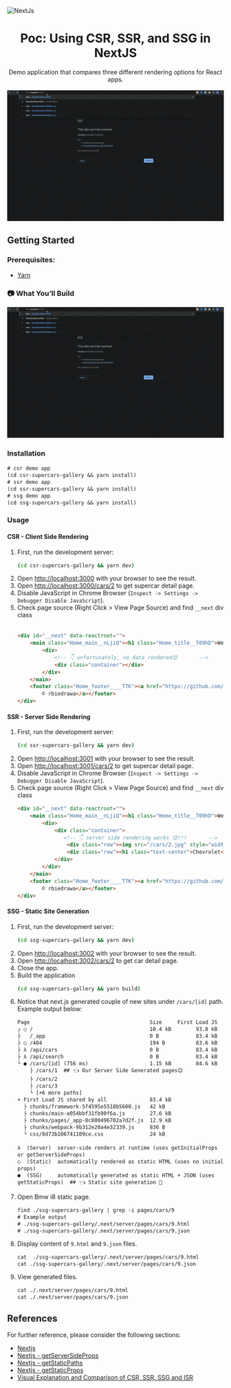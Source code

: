 ![NextJs](https://img.shields.io/badge/next.js-000000?style=for-the-badge&logo=nextdotjs&logoColor=white)

# <center>Poc: Using CSR, SSR, and SSG in NextJS</center>

<div align="center">
Demo application that compares three different rendering options for React apps.
</div>
<br/>

<div align="center">
<img src="_docs/img/demo.gif">
</div>


## Getting Started

### Prerequisites:

* [Yarn](https://yarnpkg.com/)

### 📷 What You’ll Build

![demo.gif](./_docs/img/demo.gif)

### Installation

```shell
# csr demo app
(cd csr-supercars-gallery && yarn install)
# ssr demo app
(cd ssr-supercars-gallery && yarn install)
# ssg demo app
(cd ssg-supercars-gallery && yarn install)
```

### Usage

#### CSR - Client Side Rendering

1. First, run the development server:
    ```bash
    (cd csr-supercars-gallery && yarn dev)
    ```
2. Open [http://localhost:3000](http://localhost:3000) with your browser to see the result.
3. Open [http://localhost:3000/cars/2](http://localhost:3000/cars/2) to get supercar detail page.
4. Disable JavaScript in Chrome Browser (`Inspect -> Settings -> Debugger Disable JavaScript`).
5. Check page source (Right Click > View Page Source) and find `__next` div class
   ```html
   
   <div id="__next" data-reactroot="">
       <main class="Home_main__nLjiQ"><h1 class="Home_title__T09hD">Welcome to <a href="/">Supercars</a> Gallery!</h1><br>
           <div>
               <!-- 👇 unfortunately, no data rendered😔       -->
               <div class="container"></div>
           </div>
       </main>
       <footer class="Home_footer____T7K"><a href="https://github.com/rbiedrawa" target="_blank" rel="noopener noreferrer">Copyright
           © rbiedrawa</a></footer>
   </div>
   ```

#### SSR - Server Side Rendering

1. First, run the development server:
    ```bash
    (cd ssr-supercars-gallery && yarn dev)
    ```
2. Open [http://localhost:3001](http://localhost:3001) with your browser to see the result.
3. Open [http://localhost:3001/cars/2](http://localhost:3001/cars/2) to get supercar detail page.
4. Disable JavaScript in Chrome Browser (`Inspect -> Settings -> Debugger Disable JavaScript`).
5. Check page source (Right Click > View Page Source) and find `__next` div class
   ```html
   <div id="__next" data-reactroot="">
       <main class="Home_main__nLjiQ"><h1 class="Home_title__T09hD">Welcome to <a href="/">Supercars</a> Gallery!</h1><br>
           <div>
               <div class="container">
                  <!-- 👇 server side rendering works 😊!!!       -->
                   <div class="row"><img src="/cars/2.jpg" style="width:100%"></div>
                   <div class="row"><h1 class="text-center">Chevrolet</h1></div>
               </div>
           </div>
       </main>
       <footer class="Home_footer____T7K"><a href="https://github.com/rbiedrawa" target="_blank" rel="noopener noreferrer">Copyright
           © rbiedrawa</a></footer>
   </div>
   ```

#### SSG - Static Site Generation

1. First, run the development server:
    ```bash
    (cd ssg-supercars-gallery && yarn dev)
    ```
2. Open [http://localhost:3002](http://localhost:3002) with your browser to see the result.
3. Open [http://localhost:3002/cars/2](http://localhost:3002/cars/2) to get car detail page.
4. Close the app.
5. Build the application
   ```bash
   (cd ssg-supercars-gallery && yarn build)
   ```
6. Notice that next.js generated couple of new sites under `/cars/[id]` path. Example output below:
   ```shell
   Page                                       Size     First Load JS
   ┌ ○ /                                      10.4 kB        93.8 kB
   ├   /_app                                  0 B            83.4 kB
   ├ ○ /404                                   194 B          83.6 kB
   ├ λ /api/cars                              0 B            83.4 kB
   ├ λ /api/search                            0 B            83.4 kB
   └ ● /cars/[id] (756 ms)                    1.15 kB        84.6 kB 
       ├ /cars/1  ## 👈 Our Server Side Generated pages😉
       ├ /cars/2 
       ├ /cars/3
       └ [+6 more paths]
   + First Load JS shared by all              83.4 kB
     ├ chunks/framework-5f4595e5518b5600.js   42 kB
     ├ chunks/main-a054bbf31fb90f6a.js        27.6 kB
     ├ chunks/pages/_app-8c800496702a7d2f.js  12.9 kB
     ├ chunks/webpack-9b312e20a4e32339.js     836 B
     └ css/8d73b106741109ce.css               24 kB
   
   λ  (Server)  server-side renders at runtime (uses getInitialProps or getServerSideProps)
   ○  (Static)  automatically rendered as static HTML (uses no initial props)
   ●  (SSG)     automatically generated as static HTML + JSON (uses getStaticProps)  ## 👈 Static site generation 💪
   ```
7. Open Bmw i8 static page.
   ```shell
   find ./ssg-supercars-gallery | grep -i pages/cars/9
   # Example output
   # ./ssg-supercars-gallery/.next/server/pages/cars/9.html
   # ./ssg-supercars-gallery/.next/server/pages/cars/9.json
   ```
8. Display content of `9.html` and `9.json` files.
   ```shell
   cat  ./ssg-supercars-gallery/.next/server/pages/cars/9.html
   cat ./ssg-supercars-gallery/.next/server/pages/cars/9.json 
   ```
9. View generated files.
   ```shell
   cat ./.next/server/pages/cars/9.html
   cat ./.next/server/pages/cars/9.json
   ```

## References

For further reference, please consider the following sections:

* [Nextjs](https://nextjs.org/docs/getting-started)
* [Nextjs - getServerSideProps](https://nextjs.org/docs/basic-features/data-fetching/get-server-side-props)
* [Nextjs - getStaticPaths](https://nextjs.org/docs/basic-features/data-fetching/get-static-paths)
* [Nextjs - getStaticProps](https://nextjs.org/docs/basic-features/data-fetching/get-static-props)
* [Visual Explanation and Comparison of CSR, SSR, SSG and ISR](https://dev.to/pahanperera/visual-explanation-and-comparison-of-csr-ssr-ssg-and-isr-34ea)

